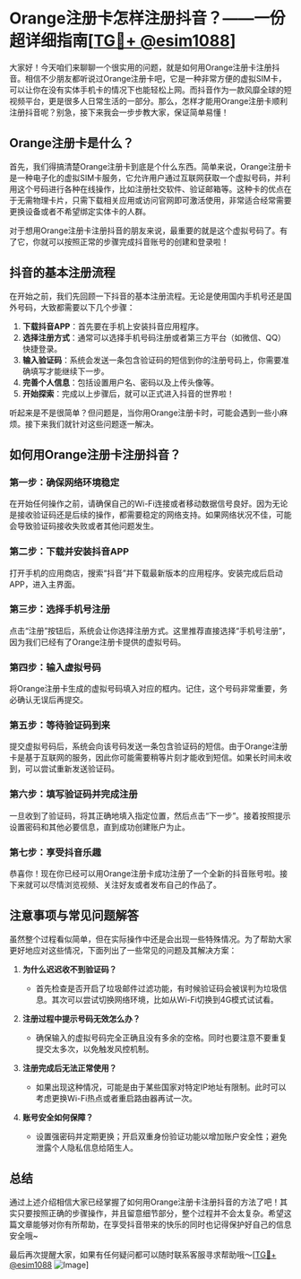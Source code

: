 # Orange注册卡怎样注册抖音？——一份超详细指南[[TG💪+ @esim1088](https://t.me/s/esim1088)]

大家好！今天咱们来聊聊一个很实用的问题，就是如何用Orange注册卡注册抖音。相信不少朋友都听说过Orange注册卡吧，它是一种非常方便的虚拟SIM卡，可以让你在没有实体手机卡的情况下也能轻松上网。而抖音作为一款风靡全球的短视频平台，更是很多人日常生活的一部分。那么，怎样才能用Orange注册卡顺利注册抖音呢？别急，接下来我会一步步教大家，保证简单易懂！

## Orange注册卡是什么？

首先，我们得搞清楚Orange注册卡到底是个什么东西。简单来说，Orange注册卡是一种电子化的虚拟SIM卡服务，它允许用户通过互联网获取一个虚拟号码，并利用这个号码进行各种在线操作，比如注册社交软件、验证邮箱等。这种卡的优点在于无需物理卡片，只需下载相关应用或访问官网即可激活使用，非常适合经常需要更换设备或者不希望绑定实体卡的人群。

对于想用Orange注册卡注册抖音的朋友来说，最重要的就是这个虚拟号码了。有了它，你就可以按照正常的步骤完成抖音账号的创建和登录啦！

## 抖音的基本注册流程

在开始之前，我们先回顾一下抖音的基本注册流程。无论是使用国内手机号还是国外号码，大致都需要以下几个步骤：

1. **下载抖音APP**：首先要在手机上安装抖音应用程序。
2. **选择注册方式**：通常可以选择手机号码注册或者第三方平台（如微信、QQ）快捷登录。
3. **输入验证码**：系统会发送一条包含验证码的短信到你的注册号码上，你需要准确填写才能继续下一步。
4. **完善个人信息**：包括设置用户名、密码以及上传头像等。
5. **开始探索**：完成以上步骤后，就可以正式进入抖音的世界啦！

听起来是不是很简单？但问题是，当你用Orange注册卡时，可能会遇到一些小麻烦。接下来我们就针对这些问题逐一解决。

## 如何用Orange注册卡注册抖音？

### 第一步：确保网络环境稳定

在开始任何操作之前，请确保自己的Wi-Fi连接或者移动数据信号良好。因为无论是接收验证码还是后续的操作，都需要稳定的网络支持。如果网络状况不佳，可能会导致验证码接收失败或者其他问题发生。

### 第二步：下载并安装抖音APP

打开手机的应用商店，搜索“抖音”并下载最新版本的应用程序。安装完成后启动APP，进入主界面。

### 第三步：选择手机号注册

点击“注册”按钮后，系统会让你选择注册方式。这里推荐直接选择“手机号注册”，因为我们已经有了Orange注册卡提供的虚拟号码。

### 第四步：输入虚拟号码

将Orange注册卡生成的虚拟号码填入对应的框内。记住，这个号码非常重要，务必确认无误后再提交。

### 第五步：等待验证码到来

提交虚拟号码后，系统会向该号码发送一条包含验证码的短信。由于Orange注册卡是基于互联网的服务，因此你可能需要稍等片刻才能收到短信。如果长时间未收到，可以尝试重新发送验证码。

### 第六步：填写验证码并完成注册

一旦收到了验证码，将其正确地填入指定位置，然后点击“下一步”。接着按照提示设置密码和其他必要信息，直到成功创建账户为止。

### 第七步：享受抖音乐趣

恭喜你！现在你已经可以用Orange注册卡成功注册了一个全新的抖音账号啦。接下来就可以尽情浏览视频、关注好友或者发布自己的作品了。

## 注意事项与常见问题解答

虽然整个过程看似简单，但在实际操作中还是会出现一些特殊情况。为了帮助大家更好地应对这些情况，下面列出了一些常见的问题及其解决方案：

1. **为什么迟迟收不到验证码？**
   - 首先检查是否开启了垃圾邮件过滤功能，有时候验证码会被误判为垃圾信息。其次可以尝试切换网络环境，比如从Wi-Fi切换到4G模式试试看。
   
2. **注册过程中提示号码无效怎么办？**
   - 确保输入的虚拟号码完全正确且没有多余的空格。同时也要注意不要重复提交太多次，以免触发风控机制。

3. **注册完成后无法正常使用？**
   - 如果出现这种情况，可能是由于某些国家对特定IP地址有限制。此时可以考虑更换Wi-Fi热点或者重启路由器再试一次。

4. **账号安全如何保障？**
   - 设置强密码并定期更换；开启双重身份验证功能以增加账户安全性；避免泄露个人隐私信息给陌生人。

## 总结

通过上述介绍相信大家已经掌握了如何用Orange注册卡注册抖音的方法了吧！其实只要按照正确的步骤操作，并且留意细节部分，整个过程并不会太复杂。希望这篇文章能够对你有所帮助，在享受抖音带来的快乐的同时也记得保护好自己的信息安全哦~

最后再次提醒大家，如果有任何疑问都可以随时联系客服寻求帮助哦～[[TG💪+ @esim1088](https://t.me/s/esim1088) ![Image](https://i.postimg.cc/4NQfJmqS/Snipaste-2025-05-13-00-14-12.png)]